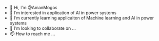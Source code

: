 - 👋 Hi, I’m @AmanMogos
- 👀 I’m interested in application of AI in power systems
- 🌱 I’m currently learning applicaiton of Machine learning and AI in power systems
- 💞️ I’m looking to collaborate on ...
- 📫 How to reach me ...

<!---
AmanMogos/AmanMogos is a ✨ special ✨ repository because its `README.md` (this file) appears on your GitHub profile.
You can click the Preview link to take a look at your changes.
--->
